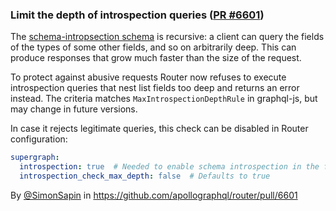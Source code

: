 ### Limit the depth of introspection queries ([PR #6601](https://github.com/apollographql/router/pull/6601))

The [schema-intropsection schema](https://spec.graphql.org/draft/#sec-Schema-Introspection.Schema-Introspection-Schema) is recursive: a client can query the fields of the types of some other fields, and so on arbitrarily deep. This can produce responses that grow much faster than the size of the request.

To protect against abusive requests Router now refuses to execute introspection queries that nest list fields too deep and returns an error instead. The criteria matches `MaxIntrospectionDepthRule` in graphql-js, but may change in future versions.

In case it rejects legitimate queries, this check can be disabled in Router configuration:

```yaml
supergraph:
  introspection: true  # Needed to enable schema introspection in the first place
  introspection_check_max_depth: false  # Defaults to true
```

By [@SimonSapin](https://github.com/SimonSapin) in https://github.com/apollographql/router/pull/6601
